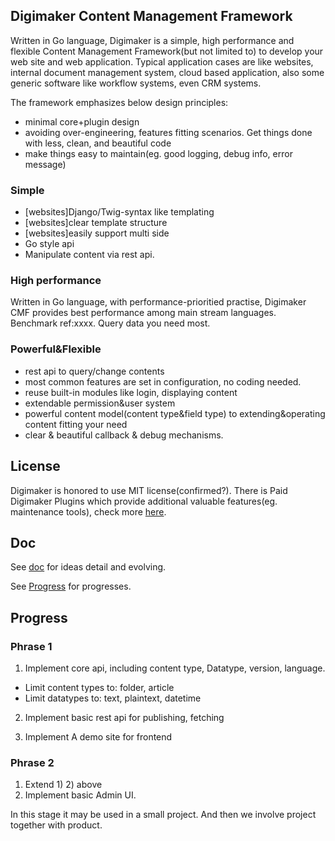 Digimaker Content Management Framework
----------------
Written in Go language, Digimaker is a simple, high performance and flexible Content Management Framework(but not limited to) to develop your web site and web application. Typical application cases are like websites, internal document management system, cloud based application, also some generic software like workflow systems, even CRM systems.

The framework emphasizes below design principles:
- minimal core+plugin design
- avoiding over-engineering, features fitting scenarios. Get things done with less, clean, and beautiful code
- make things easy to maintain(eg. good logging, debug info, error message)

### Simple
- [websites]Django/Twig-syntax like templating
- [websites]clear template structure
- [websites]easily support multi side
- Go style api
- Manipulate content via rest api.


### High performance
Written in Go language, with performance-prioritied practise, Digimaker CMF provides best performance among main stream languages. Benchmark ref:xxxx. Query data you need most.


### Powerful&Flexible
- rest api to query/change contents
- most common features are set in configuration, no coding needed.
- reuse built-in modules like login, displaying content
- extendable permission&user system
- powerful content model(content type&field type) to extending&operating content fitting your need
- clear & beautiful callback & debug mechanisms.

License
--------
Digimaker is honored to use MIT license(confirmed?). There is Paid Digimaker Plugins which provide additional valuable features(eg. maintenance tools), check more [here](http://www.digimaker.com).

Doc
--------
See [doc](dm/doc) for ideas detail and evolving.

See [Progress](dm/doc/9.Progress.md) for progresses.


Progress
---------
### Phrase 1
1) Implement core api, including content type, Datatype, version, language.
 - Limit content types to: folder, article
 - Limit datatypes to: text, plaintext, datetime

2) Implement basic rest api for publishing, fetching

3) Implement A demo site for frontend

### Phrase 2
1) Extend 1) 2) above
2) Implement basic Admin UI.

In this stage it may be used in a small project. And then we involve project together with product.
